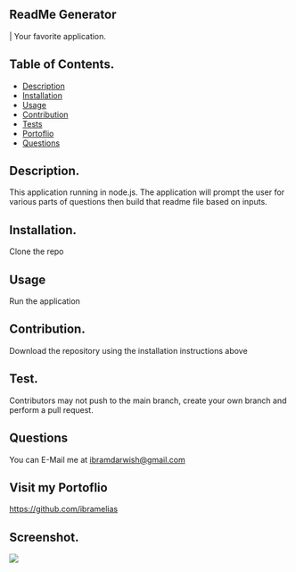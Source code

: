 
  ## ReadMe Generator
  | Your favorite application.

  ## Table of Contents.
  - [Description](#Description)
  - [Installation](#instructions)
  - [Usage](#Usage)
  - [Contribution](#Contribution)
  - [Tests](#Tests)
  - [Portoflio](#Portoflio)
  - [Questions](#Questions)
   

  ## Description.
  This application running in node.js. The application will prompt the user for various parts of questions then build that readme file based on inputs.

  ## Installation.
  Clone the repo

  ## Usage
  Run the application

  ## Contribution.
  Download the repository using the installation instructions above


  ## Test.
  Contributors may not push to the main branch, create your own branch and perform a pull request.


  ## Questions
  You can E-Mail me at ibramdarwish@gmail.com

  ## Visit my Portoflio
  https://github.com/ibramelias


  ## Screenshot.
  ![](Screen20%Shot20%2020-11-1120%at20%8.17.2620%PM.png)

  